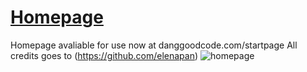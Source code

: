 # [Homepage](https://danggoodcode.com/startpage)
Homepage avaliable for use now at danggoodcode.com/startpage
All credits goes to (https://github.com/elenapan)
![homepage](https://i.redd.it/cbnzq36zj3601.gif)
